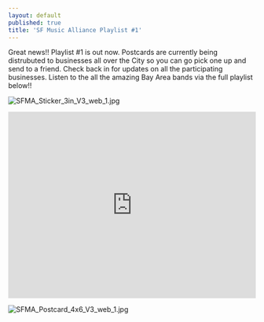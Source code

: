 ```yaml
---
layout: default
published: true
title: 'SF Music Alliance Playlist #1'
---
```

Great news!! Playlist #1 is out now. Postcards are currently being distrubuted to businesses all over the City so you can go pick one up and send to a friend. Check back in for updates on all the participating businesses. Listen to the all the amazing Bay Area bands via the full playlist below!! 

![SFMA_Sticker_3in_V3_web_1.jpg]({{site.baseurl}}/media/SFMA_Sticker_3in_V3_web_1.jpg)

<iframe src="https://embed.spotify.com/?uri=spotify%3Auser%3Ajoebarham%3Aplaylist%3A7cHZQcUgRPEAP4j2oVww8e" width="100%" height="380" 
frameborder="0" allowtransparency="true"></iframe>

![SFMA_Postcard_4x6_V3_web_1.jpg]({{site.baseurl}}/media/SFMA_Postcard_4x6_V3_web_1.jpg)

